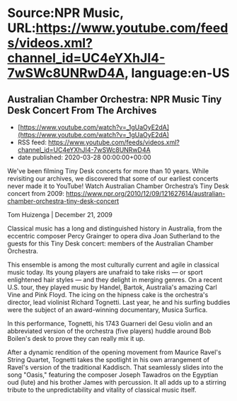 # Source:NPR Music, URL:https://www.youtube.com/feeds/videos.xml?channel_id=UC4eYXhJI4-7wSWc8UNRwD4A, language:en-US

## Australian Chamber Orchestra: NPR Music Tiny Desk Concert From The Archives
 - [https://www.youtube.com/watch?v=_1gUaOyE2dA](https://www.youtube.com/watch?v=_1gUaOyE2dA)
 - RSS feed: https://www.youtube.com/feeds/videos.xml?channel_id=UC4eYXhJI4-7wSWc8UNRwD4A
 - date published: 2020-03-28 00:00:00+00:00

We've been filming Tiny Desk concerts for more than 10 years. While revisiting our archives, we discovered that some of our earliest concerts never made it to YouTube! 
Watch Australian Chamber Orchestra’s Tiny Desk concert from 2009: https://www.npr.org/2010/12/09/121627614/australian-chamber-orchestra-tiny-desk-concert

Tom Huizenga | December 21, 2009

Classical music has a long and distinguished history in Australia, from the eccentric composer Percy Grainger to opera diva Joan Sutherland to the guests for this Tiny Desk concert: members of the Australian Chamber Orchestra.

This ensemble is among the most culturally current and agile in classical music today. Its young players are unafraid to take risks — or sport enlightened hair styles — and they delight in merging genres. On a recent U.S. tour, they played music by Handel, Bartok, Australia's amazing Carl Vine and Pink Floyd. The icing on the hipness cake is the orchestra's director, lead violinist Richard Tognetti. Last year, he and his surfing buddies were the subject of an award-winning documentary, Musica Surfica.

In this performance, Tognetti, his 1743 Guarneri del Gesu violin and an abbreviated version of the orchestra (five players) huddle around Bob Boilen's desk to prove they can really mix it up.

After a dynamic rendition of the opening movement from Maurice Ravel's String Quartet, Tognetti takes the spotlight in his own arrangement of Ravel's version of the traditional Kaddisch. That seamlessly slides into the song "Oasis," featuring the composer Joseph Tawadros on the Egyptian oud (lute) and his brother James with percussion. It all adds up to a stirring tribute to the unpredictability and vitality of classical music itself.

